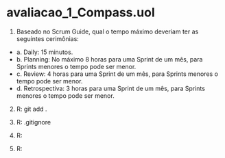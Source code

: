<h1> avaliacao_1_Compass.uol </h1>

1. Baseado no Scrum Guide, qual o tempo máximo deveriam ter as seguintes
cerimônias:
<ul>
   <li>a. Daily: 15 minutos.</li>
   <li>b. Planning: No máximo 8 horas para uma Sprint de um mês, para Sprints menores o tempo pode ser menor.</li>
   <li>c. Review: 4 horas para uma Sprint de um mês, para Sprints menores o tempo pode ser menor.</li>
   <li>d. Retrospectiva: 3 horas para uma Sprint de um mês, para Sprints menores o tempo pode ser menor.</li>
</ul>
   
 
2. R: git add .


3. R: .gitignore

4. R:  

5. R: 

